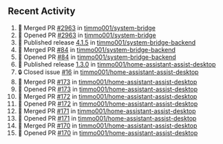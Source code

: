 ## Recent Activity

<!--START_SECTION:activity-->
1. 🎉 Merged PR [#2963](https://github.com/timmo001/system-bridge/pull/2963) in [timmo001/system-bridge](https://github.com/timmo001/system-bridge)
2. 💪 Opened PR [#2963](https://github.com/timmo001/system-bridge/pull/2963) in [timmo001/system-bridge](https://github.com/timmo001/system-bridge)
3. 🚀 Published release [4.1.5](https://github.com/4.1.5) in [timmo001/system-bridge-backend](https://github.com/timmo001/system-bridge-backend)
4. 🎉 Merged PR [#84](https://github.com/timmo001/system-bridge-backend/pull/84) in [timmo001/system-bridge-backend](https://github.com/timmo001/system-bridge-backend)
5. 💪 Opened PR [#84](https://github.com/timmo001/system-bridge-backend/pull/84) in [timmo001/system-bridge-backend](https://github.com/timmo001/system-bridge-backend)
6. 🚀 Published release [1.3.0](https://github.com/1.3.0) in [timmo001/home-assistant-assist-desktop](https://github.com/timmo001/home-assistant-assist-desktop)
7. 🔒 Closed issue [#16](https://github.com/timmo001/home-assistant-assist-desktop/issues/16) in [timmo001/home-assistant-assist-desktop](https://github.com/timmo001/home-assistant-assist-desktop)
8. 🎉 Merged PR [#173](https://github.com/timmo001/home-assistant-assist-desktop/pull/173) in [timmo001/home-assistant-assist-desktop](https://github.com/timmo001/home-assistant-assist-desktop)
9. 💪 Opened PR [#173](https://github.com/timmo001/home-assistant-assist-desktop/pull/173) in [timmo001/home-assistant-assist-desktop](https://github.com/timmo001/home-assistant-assist-desktop)
10. 🎉 Merged PR [#172](https://github.com/timmo001/home-assistant-assist-desktop/pull/172) in [timmo001/home-assistant-assist-desktop](https://github.com/timmo001/home-assistant-assist-desktop)
11. 💪 Opened PR [#172](https://github.com/timmo001/home-assistant-assist-desktop/pull/172) in [timmo001/home-assistant-assist-desktop](https://github.com/timmo001/home-assistant-assist-desktop)
12. 🎉 Merged PR [#171](https://github.com/timmo001/home-assistant-assist-desktop/pull/171) in [timmo001/home-assistant-assist-desktop](https://github.com/timmo001/home-assistant-assist-desktop)
13. 💪 Opened PR [#171](https://github.com/timmo001/home-assistant-assist-desktop/pull/171) in [timmo001/home-assistant-assist-desktop](https://github.com/timmo001/home-assistant-assist-desktop)
14. 🎉 Merged PR [#170](https://github.com/timmo001/home-assistant-assist-desktop/pull/170) in [timmo001/home-assistant-assist-desktop](https://github.com/timmo001/home-assistant-assist-desktop)
15. 💪 Opened PR [#170](https://github.com/timmo001/home-assistant-assist-desktop/pull/170) in [timmo001/home-assistant-assist-desktop](https://github.com/timmo001/home-assistant-assist-desktop)
<!--END_SECTION:activity-->
